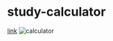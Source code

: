# study-calculator
[link](https://codepen.io/selman-s/full/wvpZNxM)
![calculator](https://user-images.githubusercontent.com/97898216/164895088-a200aad1-1b49-4fa0-84ed-1583f0a765ce.jpg)
